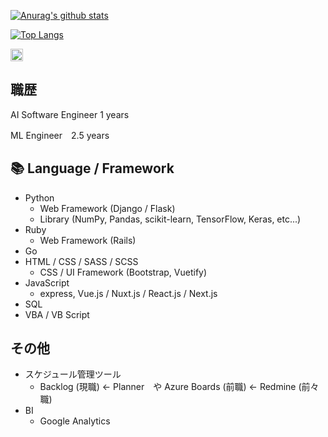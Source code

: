 [![Anurag's github stats](https://github-readme-stats.vercel.app/api?username=manman4&show_icons=true&theme=dark&hide=stars&count_private=true)](https://github.com/manman4)


[![Top Langs](https://github-readme-stats.vercel.app/api/top-langs/?username=manman4&theme=dark&layout=compact)](https://github.com/manman4)


<p align="left"> 
  <a href="https://github.com/manman4">
    <img height="20" src="https://img.shields.io/github/followers/manman4?label=follow&logo=github&style=flat" />
  </a>
</p>

## 職歴

AI Software Engineer 1 years

ML Engineer　2.5 years

## 📚 Language / Framework 
- Python
  - Web Framework (Django / Flask)
  - Library (NumPy, Pandas, scikit-learn, TensorFlow, Keras, etc...)
- Ruby
  - Web Framework (Rails)
- Go
- HTML / CSS / SASS / SCSS
  - CSS / UI Framework (Bootstrap, Vuetify)
- JavaScript
  - express, Vue.js / Nuxt.js / React.js / Next.js
- SQL
- VBA / VB Script

## その他 
- スケジュール管理ツール
  - Backlog (現職) <- Planner　や Azure Boards (前職) <- Redmine (前々職) 
- BI
  - Google Analytics
